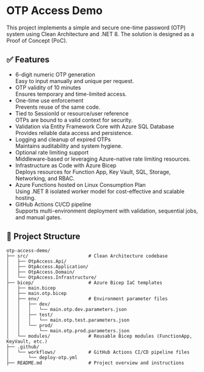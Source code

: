 # OTP Access Demo

This project implements a simple and secure one-time password (OTP) system using Clean Architecture and .NET 8. The solution is designed as a Proof of Concept (PoC).

## ✅ Features

- 6-digit numeric OTP generation  
  Easy to input manually and unique per request.
- OTP validity of 10 minutes  
  Ensures temporary and time-limited access.
- One-time use enforcement  
  Prevents reuse of the same code.
- Tied to SessionId or resource/user reference  
  OTPs are bound to a valid context for security.
- Validation via Entity Framework Core with Azure SQL Database  
  Provides reliable data access and persistence.
- Logging and cleanup of expired OTPs  
  Maintains auditability and system hygiene.
- Optional rate limiting support  
  Middleware-based or leveraging Azure-native rate limiting resources.
- Infrastructure as Code with Azure Bicep  
  Deploys resources for Function App, Key Vault, SQL, Storage, Networking, and RBAC.
- Azure Functions hosted on Linux Consumption Plan  
  Using .NET 8 isolated worker model for cost-effective and scalable hosting.
- GitHub Actions CI/CD pipeline  
  Supports multi-environment deployment with validation, sequential jobs, and manual gates.

## 📂 Project Structure

```text
otp-access-demo/
├── src/                      # Clean Architecture codebase
│   ├── OtpAccess.Api/
│   ├── OtpAccess.Application/
│   ├── OtpAccess.Domain/
│   └── OtpAccess.Infrastructure/
├── bicep/                    # Azure Bicep IaC templates
│   ├── main.bicep
│   ├── main.otp.bicep
│   ├── env/                  # Environment parameter files
│   │   ├── dev/
│   │   │   └── main.otp.dev.parameters.json
│   │   ├── test/
│   │   │   └── main.otp.test.parameters.json
│   │   └── prod/
│   │       └── main.otp.prod.parameters.json
│   └── modules/              # Reusable Bicep modules (FunctionApp, KeyVault, etc.)
├── .github/
│   └── workflows/            # GitHub Actions CI/CD pipeline files
│       └── deploy-otp.yml
├── README.md                 # Project overview and instructions
